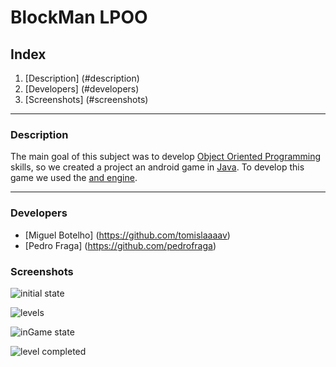 # BlockMan LPOO

## Index

1. [Description] (#description)
2. [Developers] (#developers)
3. [Screenshots] (#screenshots)


***

### Description

The main goal of this subject was to develop [Object Oriented Programming](https://en.wikipedia.org/wiki/Object-oriented_programming) skills, so we created a project an android game in [Java](https://en.wikipedia.org/wiki/Java). To develop this game we used the [and engine](http://www.andengine.org/).

***

### Developers

* [Miguel Botelho] (https://github.com/tomislaaaav)
* [Pedro Fraga] (https://github.com/pedrofraga) 


### Screenshots

![initial state](https://raw.githubusercontent.com/pedrofraga05/BlockMan-FEUP/master/readme/menu_inicial.png)


![levels](https://raw.githubusercontent.com/pedrofraga05/BlockMan-FEUP/master/readme/niveis.png)


![inGame state](https://raw.githubusercontent.com/pedrofraga05/BlockMan-FEUP/master/readme/Jogo.png)


![level completed](https://raw.githubusercontent.com/pedrofraga05/BlockMan-FEUP/master/readme/nivel_completo.png)
